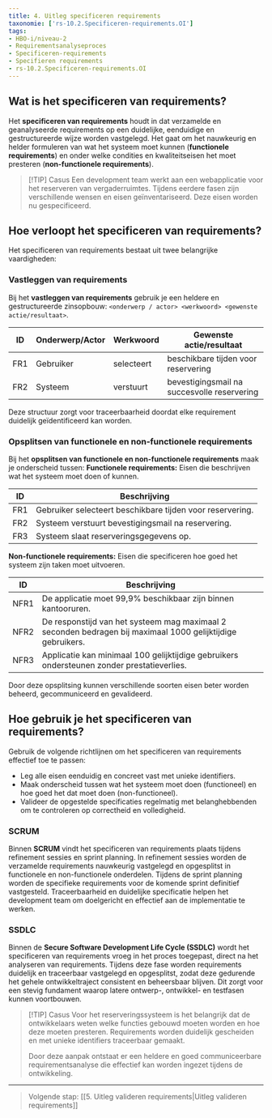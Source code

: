 ```yaml
---
title: 4. Uitleg specificeren requirements
taxonomie: ['rs-10.2.Specificeren-requirements.OI']
tags:
- HBO-i/niveau-2
- Requirementsanalyseproces
- Specificeren-requirements
- Specifieren requirements
- rs-10.2.Specificeren-requirements.OI
---
```


## Wat is het specificeren van requirements?
Het **specificeren van requirements** houdt in dat verzamelde en geanalyseerde requirements op een duidelijke, eenduidige en gestructureerde wijze worden vastgelegd. Het gaat om het nauwkeurig en helder formuleren van wat het systeem moet kunnen (**functionele requirements**) en onder welke condities en kwaliteitseisen het moet presteren (**non-functionele requirements**).

> [!TIP] Casus
> Een development team werkt aan een webapplicatie voor het reserveren van vergaderruimtes. Tijdens eerdere fasen zijn verschillende wensen en eisen geïnventariseerd. Deze eisen worden nu gespecificeerd.

## Hoe verloopt het specificeren van requirements?
Het specificeren van requirements bestaat uit twee belangrijke vaardigheden:

### Vastleggen van requirements
Bij het **vastleggen van requirements** gebruik je een heldere en gestructureerde zinsopbouw: `<onderwerp / actor> <werkwoord> <gewenste actie/resultaat>`.

| ID   | Onderwerp/Actor | Werkwoord     | Gewenste actie/resultaat                                |
|------|-----------------|---------------|---------------------------------------------------------|
| FR1  | Gebruiker       | selecteert    | beschikbare tijden voor reservering                     |
| FR2  | Systeem         | verstuurt     | bevestigingsmail na succesvolle reservering             |

Deze structuur zorgt voor traceerbaarheid doordat elke requirement duidelijk geïdentificeerd kan worden.

### Opsplitsen van functionele en non-functionele requirements
Bij het **opsplitsen van functionele en non-functionele requirements** maak je onderscheid tussen:
**Functionele requirements:** Eisen die beschrijven wat het systeem moet doen of kunnen.

| ID   | Beschrijving                                              |
|------|-----------------------------------------------------------|
| FR1  | Gebruiker selecteert beschikbare tijden voor reservering. |
| FR2  | Systeem verstuurt bevestigingsmail na reservering.        |
| FR3  | Systeem slaat reserveringsgegevens op.                    |

**Non-functionele requirements:** Eisen die specificeren hoe goed het systeem zijn taken moet uitvoeren.

| ID    | Beschrijving                                                                                             |
|-------|----------------------------------------------------------------------------------------------------------|
| NFR1  | De applicatie moet 99,9% beschikbaar zijn binnen kantooruren.                                            |
| NFR2  | De responstijd van het systeem mag maximaal 2 seconden bedragen bij maximaal 1000 gelijktijdige gebruikers.|
| NFR3  | Applicatie kan minimaal 100 gelijktijdige gebruikers ondersteunen zonder prestatieverlies.               |

Door deze opsplitsing kunnen verschillende soorten eisen beter worden beheerd, gecommuniceerd en gevalideerd.

## Hoe gebruik je het specificeren van requirements?
Gebruik de volgende richtlijnen om het specificeren van requirements effectief toe te passen:
- Leg alle eisen eenduidig en concreet vast met unieke identifiers.
- Maak onderscheid tussen wat het systeem moet doen (functioneel) en hoe goed het dat moet doen (non-functioneel).
- Valideer de opgestelde specificaties regelmatig met belanghebbenden om te controleren op correctheid en volledigheid.

### SCRUM
Binnen **SCRUM** vindt het specificeren van requirements plaats tijdens refinement sessies en sprint planning. In refinement sessies worden de verzamelde requirements nauwkeurig vastgelegd en opgesplitst in functionele en non-functionele onderdelen. Tijdens de sprint planning worden de specifieke requirements voor de komende sprint definitief vastgesteld. Traceerbaarheid en duidelijke specificatie helpen het development team om doelgericht en effectief aan de implementatie te werken.

### SSDLC
Binnen de **Secure Software Development Life Cycle (SSDLC)** wordt het specificeren van requirements vroeg in het proces toegepast, direct na het analyseren van requirements. Tijdens deze fase worden requirements duidelijk en traceerbaar vastgelegd en opgesplitst, zodat deze gedurende het gehele ontwikkeltraject consistent en beheersbaar blijven. Dit zorgt voor een stevig fundament waarop latere ontwerp-, ontwikkel- en testfasen kunnen voortbouwen.

> [!TIP] Casus
> Voor het reserveringssysteem is het belangrijk dat de ontwikkelaars weten welke functies gebouwd moeten worden en hoe deze moeten presteren. Requirements worden duidelijk gescheiden en met unieke identifiers traceerbaar gemaakt.
>
> Door deze aanpak ontstaat er een heldere en goed communiceerbare requirementsanalyse die effectief kan worden ingezet tijdens de ontwikkeling.
---

> Volgende stap: [[5. Uitleg valideren requirements|Uitleg valideren requirements]]